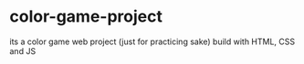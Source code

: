 # color-game-project
its a color game web project (just for practicing sake) build with HTML, CSS  and JS

